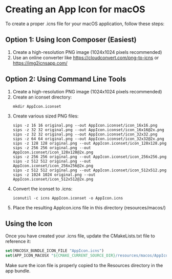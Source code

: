 # Creating an App Icon for macOS

To create a proper .icns file for your macOS application, follow these steps:

## Option 1: Using Icon Composer (Easiest)

1. Create a high-resolution PNG image (1024x1024 pixels recommended)
2. Use an online converter like https://cloudconvert.com/png-to-icns or https://img2icnsapp.com/

## Option 2: Using Command Line Tools

1. Create a high-resolution PNG image (1024x1024 pixels recommended)
2. Create an iconset directory:
   ```
   mkdir AppIcon.iconset
   ```
3. Create various sized PNG files:
   ```
   sips -z 16 16 original.png --out AppIcon.iconset/icon_16x16.png
   sips -z 32 32 original.png --out AppIcon.iconset/icon_16x16@2x.png
   sips -z 32 32 original.png --out AppIcon.iconset/icon_32x32.png
   sips -z 64 64 original.png --out AppIcon.iconset/icon_32x32@2x.png
   sips -z 128 128 original.png --out AppIcon.iconset/icon_128x128.png
   sips -z 256 256 original.png --out AppIcon.iconset/icon_128x128@2x.png
   sips -z 256 256 original.png --out AppIcon.iconset/icon_256x256.png
   sips -z 512 512 original.png --out AppIcon.iconset/icon_256x256@2x.png
   sips -z 512 512 original.png --out AppIcon.iconset/icon_512x512.png
   sips -z 1024 1024 original.png --out AppIcon.iconset/icon_512x512@2x.png
   ```
4. Convert the iconset to .icns:
   ```
   iconutil -c icns AppIcon.iconset -o AppIcon.icns
   ```
5. Place the resulting AppIcon.icns file in this directory (resources/macos/)

## Using the Icon

Once you have created your .icns file, update the CMakeLists.txt file to reference it:

```cmake
set(MACOSX_BUNDLE_ICON_FILE "AppIcon.icns")
set(APP_ICON_MACOSX "${CMAKE_CURRENT_SOURCE_DIR}/resources/macos/AppIcon.icns")
```

Make sure the icon file is properly copied to the Resources directory in the app bundle.
